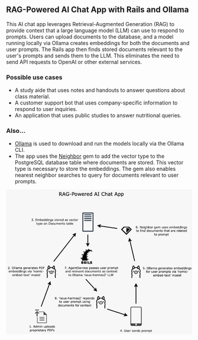 ## RAG-Powered AI Chat App with Rails and Ollama

This AI chat app leverages Retrieval-Augmented Generation (RAG) to provide context that a large language model (LLM) can use to respond to prompts. Users can upload documents to the database, and a model running locally via Ollama creates embeddings for both the documents and user prompts. The Rails app then finds stored documents relevant to the user's prompts and sends them to the LLM. This eliminates the need to send API requests to OpenAI or other external services.

### Possible use cases

- A study aide that uses notes and handouts to answer questions about class material.
- A customer support bot that uses company-specific information to respond to user inquiries.
- An application that uses public studies to answer nutritional queries.

### Also...
- [Ollama](https://ollama.com/) is used to download and run the models locally via the Ollama CLI.
- The app uses the [Neighbor](https://github.com/ankane/neighbor) gem to add the vector type to the PostgreSQL database table where documents are stored. This vector type is necessary to store the embeddings. The gem also enables nearest neighbor searches to query for documents relevant to user prompts.

![alt text](app/assets/images/rag-powered-ai-chat-app.png)
